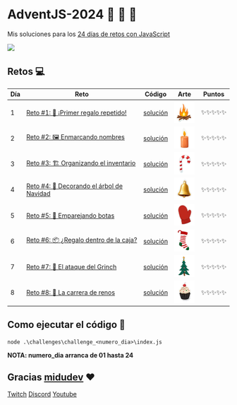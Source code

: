 # AdventJS-2024 :santa: :christmas_tree: :bell:

Mis soluciones para los [24 días de retos con JavaScript](https://adventjs.dev/es)

<img src="https://adventjs.dev/logo.webp" height="200" />

## Retos :computer:

| Día | Reto                                                                                     | Código                           | Arte                                                                                                                                       | Puntos |
| --- | ---------------------------------------------------------------------------------------- | -------------------------------- | ------------------------------------------------------------------------------------------------------------------------------------------ | ------ |
| 1   | [Reto #1: 🎁 ¡Primer regalo repetido!](https://adventjs.dev/es/challenges/2024/1) | [solución](./challenges/challenge_1/index.js) | <img src="./img/1.png" width="50" height="50" /> | ✨✨✨✨✨    |
| 2   | [Reto #2: 🖼️ Enmarcando nombres](https://adventjs.dev/es/challenges/2024/2) | [solución](./challenges/challenge_2/index.js) | <img src="./img/2.png" width="50" height="50" /> | ✨✨✨✨✨    |
| 3   | [Reto #3: 🏗️ Organizando el inventario](https://adventjs.dev/es/challenges/2024/3) | [solución](./challenges/challenge_3/index.js) | <img src="./img/3.png" width="50" height="50" /> | ✨✨✨✨✨    |
| 4   | [Reto #4: 🎄 Decorando el árbol de Navidad](https://adventjs.dev/es/challenges/2024/4) | [solución](./challenges/challenge_4/index.js) | <img src="./img/4.png" width="50" height="50" /> | ✨✨✨✨✨    |
| 5   | [Reto #5: 👞 Emparejando botas](https://adventjs.dev/es/challenges/2024/5) | [solución](./challenges/challenge_5/index.js) | <img src="./img/5.png" width="50" height="50" /> | ✨✨✨✨✨    |
| 6   | [Reto #6: 📦 ¿Regalo dentro de la caja?](https://adventjs.dev/es/challenges/2024/6) | [solución](./challenges/challenge_6/index.js) | <img src="./img/6.png" width="50" height="50" /> | ✨✨✨✨✨    |
| 7   | [Reto #7: 👹 El ataque del Grinch](https://adventjs.dev/es/challenges/2024/7) | [solución](./challenges/challenge_7/index.js) | <img src="./img/7.png" width="50" height="50" /> | ✨✨✨✨✨    |
| 8   | [Reto #8: 🦌 La carrera de renos](https://adventjs.dev/es/challenges/2024/8) | [solución](./challenges/challenge_8/index.js) | <img src="./img/8.png" width="50" height="50" /> | ✨✨✨✨✨    |

## Como ejecutar el código :running:

```
node .\challenges\challenge_<numero_dia>\index.js
```

**NOTA: numero_dia arranca de 01 hasta 24**

## Gracias [midudev](https://twitter.com/midudev) :heart:

[Twitch](https://twitch.tv/midudev) [Discord](https://discord.gg/midudev) [Youtube](https://youtube.com/midudev)